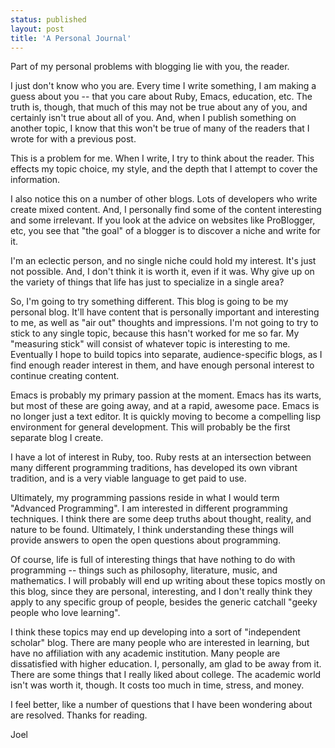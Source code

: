 ```yaml
---
status: published
layout: post
title: 'A Personal Journal'
---
```


Part of my personal problems with blogging lie with you, the
reader. 

I just don't know who you are. Every time I write something,
I am making a guess about you -- that you care about Ruby,
Emacs, education, etc. The truth is, though, that much of this may
not be true about any of you, and certainly isn't true about all of
you. And, when I publish something on another 
topic, I know that this won't be true of many of the readers that I
wrote for with a previous post. 

This is a problem for me. When I write, I try to think about the
reader. This effects my topic choice, my style, and the depth that
I attempt 
to cover the information.

I also notice this on a number of other blogs. Lots of developers who
write create mixed content. And, I personally find some of the
content interesting and some irrelevant. If you look at the advice on
websites like ProBlogger, etc, you see that "the goal" of a blogger is
to discover a niche and write for it. 

I'm an eclectic person, and no single niche could hold my
interest. It's just not possible. And, I don't think it is worth it,
even if it was. Why give up on the variety of things that life has
just to specialize in a single area? 

So, I'm going to try something different. This blog is going to be my
personal blog. It'll have content that is personally important and
interesting to me, as well as "air out" thoughts and impressions. I'm
not going to try to stick to any single topic, because this hasn't
worked for me so far. My "measuring stick" will consist of whatever topic is
interesting to me. Eventually I hope to build topics into separate, audience-specific
blogs, as I find enough reader
interest in them, and have enough personal interest to continue
creating content.

Emacs is probably my primary passion at the moment. Emacs has its
warts, but most of these are going away, and at a rapid, awesome
pace. Emacs is no longer just a text editor. It is quickly moving to
become a compelling lisp environment for general development. This
will probably be the first separate blog I create. 

I have a lot of interest in Ruby, too. Ruby rests at an intersection
between many different programming traditions, has developed its own
vibrant tradition, and is a very viable language to get paid to use. 

Ultimately, my programming passions reside in what I would term
"Advanced Programming". I am interested in different programming
techniques. 
I think there are some deep
truths about thought, reality, and nature to be found. Ultimately, I
think understanding these things will provide answers to open the open
questions about programming. 

Of course, life is full of interesting things that have nothing to do with
programming -- things such as philosophy, literature, music, and
mathematics. I will probably will end up writing about these topics
mostly on this blog, since they are personal, interesting, and I don't
really think they apply to any specific group of people, besides the
generic catchall "geeky people who love learning".

I think these topics may end up developing into a sort of "independent
scholar" blog. There are many people who are interested in learning,
but have no affiliation with any academic institution. Many people are
dissatisfied with higher education. I, personally, am glad to be away
from it. There are some things that I really liked about college. The
academic world isn't was worth it, though. It costs too much in time,
stress, and money. 

I feel better, like a number of questions that I have been wondering
about are resolved. Thanks for reading.

Joel
